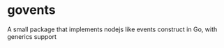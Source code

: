 # govents
A small package that implements nodejs like events construct in Go, with generics support
